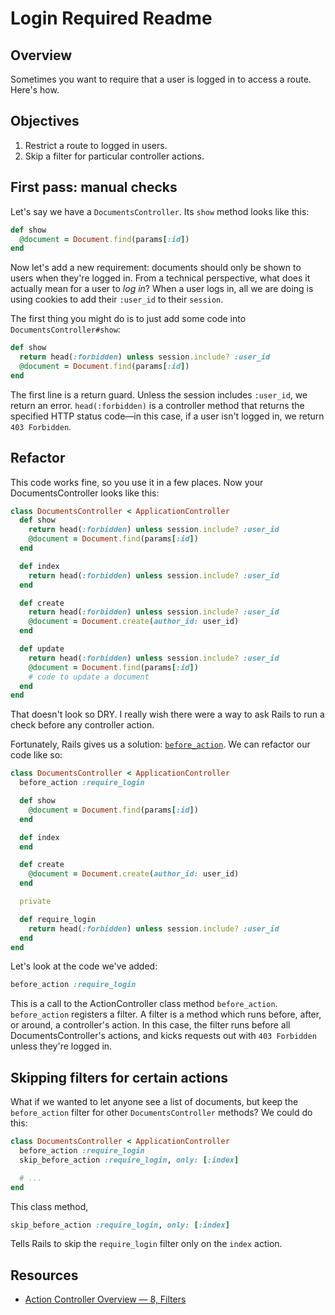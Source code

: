 # Login Required Readme

## Overview

Sometimes you want to require that a user is logged in to access a route. Here's how.

## Objectives

1.  Restrict a route to logged in users.
2.  Skip a filter for particular controller actions.

## First pass: manual checks

Let's say we have a `DocumentsController`. Its `show` method looks like this:

```ruby
def show
  @document = Document.find(params[:id])
end
```

Now let's add a new requirement: documents should only be shown to users when
they're logged in. From a technical perspective, what does it actually mean for
a user to _log in_? When a user logs in, all we are doing is using cookies to add
their `:user_id` to their `session`.

The first thing you might do is to just add some code into `DocumentsController#show`:

```ruby
def show
  return head(:forbidden) unless session.include? :user_id
  @document = Document.find(params[:id])
end
```

The first line is a return guard. Unless the session includes `:user_id`, we
return an error. `head(:forbidden)` is a controller method that returns the
specified HTTP status code—in this case, if a user isn't logged in, we return
`403 Forbidden`.

## Refactor

This code works fine, so you use it in a few places. Now your
DocumentsController looks like this:

```ruby
class DocumentsController < ApplicationController
  def show
    return head(:forbidden) unless session.include? :user_id
    @document = Document.find(params[:id])
  end

  def index
    return head(:forbidden) unless session.include? :user_id
  end

  def create
    return head(:forbidden) unless session.include? :user_id
    @document = Document.create(author_id: user_id)
  end

  def update
    return head(:forbidden) unless session.include? :user_id
    @document = Document.find(params[:id])
    # code to update a document
  end
end
```

That doesn't look so DRY. I really wish there were a way to ask Rails to run a
check before any controller action.

Fortunately, Rails gives us a solution: [`before_action`][filters]. We can
refactor our code like so:

```ruby
class DocumentsController < ApplicationController
  before_action :require_login

  def show
    @document = Document.find(params[:id])
  end

  def index
  end

  def create
    @document = Document.create(author_id: user_id)
  end

  private

  def require_login
    return head(:forbidden) unless session.include? :user_id
  end
end
```

Let's look at the code we've added:

```ruby
before_action :require_login
```

This is a call to the ActionController class method `before_action`.
`before_action` registers a filter. A filter is a method which runs before,
after, or around, a controller's action. In this case, the filter runs before
all DocumentsController's actions, and kicks requests out with `403 Forbidden`
unless they're logged in.

## Skipping filters for certain actions

What if we wanted to let anyone see a list of documents, but keep the
`before_action` filter for other `DocumentsController` methods? We could do
this:

```ruby
class DocumentsController < ApplicationController
  before_action :require_login
  skip_before_action :require_login, only: [:index]

  # ...
end
```

This class method,

```ruby
skip_before_action :require_login, only: [:index]
```

Tells Rails to skip the `require_login` filter only on the `index` action.

## Resources

- [Action Controller Overview — 8, Filters][filters]

[filters]: http://guides.rubyonrails.org/action_controller_overview.html#filters
